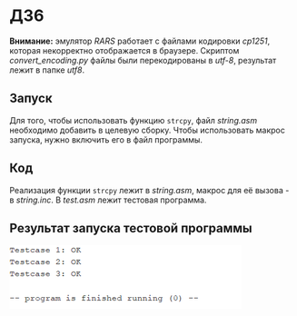 # ДЗ6

**Внимание:** эмулятор *RARS* работает с файлами кодировки *cp1251*, которая некорректно отображается в браузере. Скриптом *convert_encoding.py* файлы были перекодированы в *utf-8*, результат лежит в папке *utf8*.

## Запуск

Для того, чтобы использовать функцию `strcpy`, файл *string.asm* необходимо добавить в целевую сборку. Чтобы использовать макрос запуска, нужно включить его в файл программы.

## Код

Реализация функции `strcpy` лежит в *string.asm*, макрос для её вызова - в *string.inc*. В *test.asm* лежит тестовая программа.

## Результат запуска тестовой программы

![1](screenshots/1.png) 
